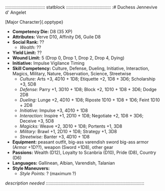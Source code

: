 :::::::::::::::::::::::::::::::: statblock ::::::::::::::::::::::::::::::::::::
:# Duchess Jennevive d' Angelet

[Major Character]{.opptype}

- **Competency Die:** D8 (35 XP)
- **Attributes:** Verve D10, Affinity D6, Guile D8
- **Social Rank:** ??
  - *Wealth:* ??
- **Yield Limit:** ??
- **Wound Limit:** 5 (Drop 0, Drop 1, Drop 2, Drop 4, Dying)
- **Initiative:** 
    Impulse 
    Vigilance 
    Timing 
- **Skill Competency:** Culture,
                        Defense,
                        Dueling,
                        Initiative,
                        Interaction,
                        Magics,
                        Military,
                        Nature,
                        Observation,
                        Science,
                        Streetwise
  - *Culture:*        Arts +3, 4D10 + 1D8; Etiquette +2, 1D8 + 3D6; Scholarship +3, 5D8
  - *Defense:*        Parry +1, 3D10 + 1D8; Block +2, 1D10 + 1D8 + 3D6; Dodge 2D8
  - *Dueling:*        Lunge +2, 4D10 + 1D8; Riposte 1D10 + 1D8 + 1D6; Feint 1D10 + 2D8
  - *Initiative:*     Impulse +3, 4D10 + 1D8
  - *Interaction:*    Inspire +1, 2D10 + 1D8; Negotiate +2, 1D8 + 3D6; Deceive +3, 5D8
  - *Magicks:*        Weave +2, 3D10 + 1D8; Portents +1, 3D8
  - *Military:*       Brawl +1, 2D10 + 1D8; Strategy +1, 3D8
  - *Streetwise:*     Banter +3, 4D10 + 1D8
- **Equipment:** peasant outfit, 
                 big-ass varendish sword
                 big-ass armor (Armor +1D??),
                 weapon (Sword +1D8),
                 other gear
- **Passions:** 
    Wealth                 (D12),
    Loyalty to Scanbria    (D10), 
    Pride                   (D8), 
    Country                 (D6)
- **Languages:** Gallinean, Albian, Varendish, Talanian
- **Style Maneuvers:**
  - *Style Points:* ? (maximum ?)

*description needed*
:::::::::::::::::::::::::::::::::::::::::::::::::::::::::::::::::::::::::::::::

